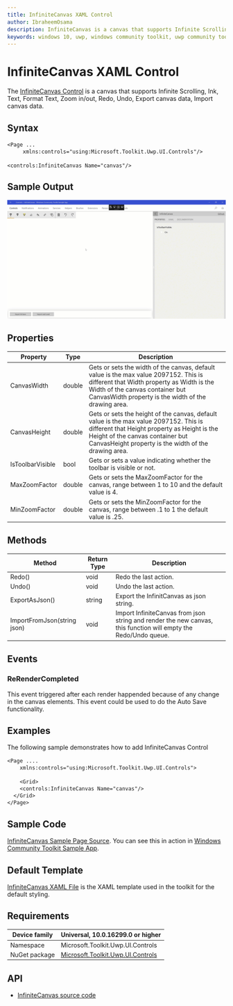 ```yaml
---
title: InfiniteCanvas XAML Control
author: IbraheemOsama
description: InfiniteCanvas is a canvas that supports Infinite Scrolling, Ink, Text, Format Text, Zoom in/out, Redo, Undo, Export canvas data, Import canvas data.
keywords: windows 10, uwp, windows community toolkit, uwp community toolkit, uwp toolkit, InfiniteCanvas, XAML Control, xaml
---
```


# InfiniteCanvas XAML Control

The [InfiniteCanvas Control](https://docs.microsoft.com/dotnet/api/microsoft.toolkit.uwp.ui.controls.infinitecanvas) is a canvas that supports Infinite Scrolling, Ink, Text, Format Text, Zoom in/out, Redo, Undo, Export canvas data, Import canvas data.

## Syntax

```xaml
<Page ...
     xmlns:controls="using:Microsoft.Toolkit.Uwp.UI.Controls"/>

<controls:InfiniteCanvas Name="canvas"/>
```

## Sample Output

![InfiniteCanvas animation](../resources/images/Controls/InfiniteCanvas.gif)

## Properties

| Property | Type | Description |
| -- | -- | -- |
| CanvasWidth | double | Gets or sets the width of the canvas, default value is the max value 2097152. This is different that Width property as Width is the Width of the canvas container but CanvasWidth property is the width of the drawing area. |
| CanvasHeight | double | Gets or sets the height of the canvas, default value is the max value 2097152. This is different that Height property as Height is the Height of the canvas container but CanvasHeight property is the width of the drawing area. |
| IsToolbarVisible | bool | Gets or sets a value indicating whether the toolbar is visible or not. |
| MaxZoomFactor | double | Gets or sets the MaxZoomFactor for the canvas, range between 1 to 10 and the default value is 4. |
| MinZoomFactor | double | Gets or sets the MinZoomFactor for the canvas, range between .1 to 1 the default value is .25. |

## Methods

| Method | Return Type | Description |
| -- | -- | -- |
| Redo() | void | Redo the last action. |
| Undo() | void | Undo the last action. |
| ExportAsJson() | string | Export the InfinitCanvas as json string. |
| ImportFromJson(string json) | void | Import InfiniteCanvas from json string and render the new canvas, this function will empty the Redo/Undo queue. |

## Events

### ReRenderCompleted

This event triggered after each render happended because of any change in the canvas elements.
This event could be used to do the Auto Save functionality.

## Examples

The following sample demonstrates how to add InfiniteCanvas Control

```xaml
<Page ....
    xmlns:controls="using:Microsoft.Toolkit.Uwp.UI.Controls">

    <Grid>
    <controls:InfiniteCanvas Name="canvas"/>
  </Grid>
</Page>
```

## Sample Code

[InfiniteCanvas Sample Page Source](https://github.com/Microsoft/WindowsCommunityToolkit//tree/master/Microsoft.Toolkit.Uwp.SampleApp/SamplePages/InfiniteCanvas). You can see this in action in [Windows Community Toolkit Sample App](https://www.microsoft.com/store/apps/9NBLGGH4TLCQ).

## Default Template

[InfiniteCanvas XAML File](https://github.com/Microsoft/WindowsCommunityToolkit//blob/master/Microsoft.Toolkit.Uwp.UI.Controls/InfiniteCanvas/InfiniteCanvas.xaml) is the XAML template used in the toolkit for the default styling.

## Requirements

| Device family | Universal, 10.0.16299.0 or higher |
| -- | -- |
| Namespace | Microsoft.Toolkit.Uwp.UI.Controls |
| NuGet package | [Microsoft.Toolkit.Uwp.UI.Controls](https://www.nuget.org/packages/Microsoft.Toolkit.Uwp.UI.Controls/) |

## API

* [InfiniteCanvas source code](https://github.com/Microsoft/WindowsCommunityToolkit//tree/master/Microsoft.Toolkit.Uwp.UI.Controls/InfiniteCanvas)
